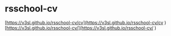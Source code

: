 # rsschool-cv
[https://v3sl.github.io/rsschool-cv/cv](https://v3sl.github.io/rsschool-cv/cv )  
[https://v3sl.github.io/rsschool-cv/](https://v3sl.github.io/rsschool-cv/ )  
